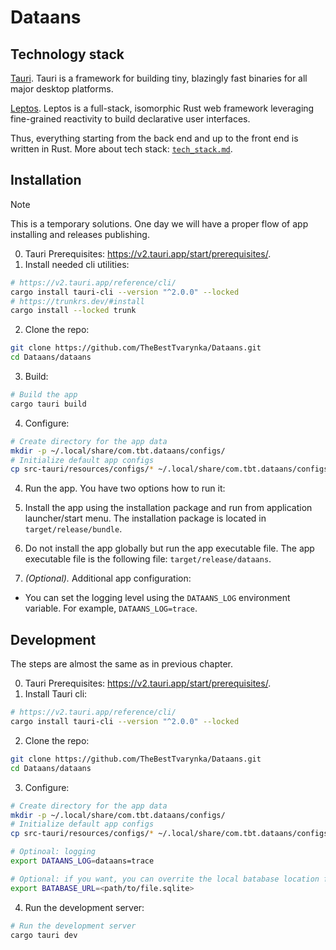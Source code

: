 # Dataans

## Technology stack

[Tauri](https://tauri.app/). Tauri is a framework for building tiny, blazingly fast binaries for all major desktop platforms.

[Leptos](https://leptos.dev/). Leptos is a full-stack, isomorphic Rust web framework leveraging fine-grained reactivity to build declarative user interfaces.

Thus, everything starting from the back end and up to the front end is written in Rust. More about tech stack: [`tech_stack.md`](/doc/tech_stack.md).

## Installation

> [!NOTE]  
> This is a temporary solutions. One day we will have a proper flow of app installing and releases publishing.

0. Tauri Prerequisites: https://v2.tauri.app/start/prerequisites/.
1. Install needed cli utilities:
```bash
# https://v2.tauri.app/reference/cli/
cargo install tauri-cli --version "^2.0.0" --locked
# https://trunkrs.dev/#install
cargo install --locked trunk
```
2. Clone the repo:
```bash
git clone https://github.com/TheBestTvarynka/Dataans.git
cd Dataans/dataans
```
3. Build:
```bash
# Build the app
cargo tauri build
```
4. Configure:
```bash
# Create directory for the app data
mkdir -p ~/.local/share/com.tbt.dataans/configs/
# Initialize default app configs
cp src-tauri/resources/configs/* ~/.local/share/com.tbt.dataans/configs/
```
4. Run the app. You have two options how to run it:

  1. Install the app using the installation package and run from application launcher/start menu. The installation package is located in `target/release/bundle`.
  2. Do not install the app globally but run the app executable file. The app executable file is the following file: `target/release/dataans`.

5. _(Optional)._ Additional app configuration:
  * You can set the logging level using the `DATAANS_LOG` environment variable. For example, `DATAANS_LOG=trace`.

## Development

The steps are almost the same as in previous chapter.

0. Tauri Prerequisites: https://v2.tauri.app/start/prerequisites/.
1. Install Tauri cli:
  ```bash
  # https://v2.tauri.app/reference/cli/
  cargo install tauri-cli --version "^2.0.0" --locked
  ```
2. Clone the repo:
  ```bash
  git clone https://github.com/TheBestTvarynka/Dataans.git
  cd Dataans/dataans
  ```
3. Configure:
  ```bash
  # Create directory for the app data
  mkdir -p ~/.local/share/com.tbt.dataans/configs/
  # Initialize default app configs
  cp src-tauri/resources/configs/* ~/.local/share/com.tbt.dataans/configs/

  # Optinoal: logging
  export DATAANS_LOG=dataans=trace

  # Optional: if you want, you can overrite the local batabase location file with the environment variable:
  export BATABASE_URL=<path/to/file.sqlite>
  ```
4. Run the development server:
  ```bash
  # Run the development server
  cargo tauri dev
  ```
